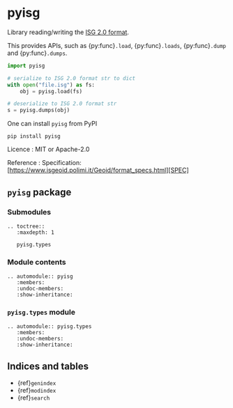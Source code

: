 # pyisg

Library reading/writing the [ISG 2.0 format][SPEC].

This provides APIs, such as {py:func}`.load`, {py:func}`.loads`, {py:func}`.dump` and {py:func}`.dumps`.

```python
import pyisg

# serialize to ISG 2.0 format str to dict
with open("file.isg") as fs:
    obj = pyisg.load(fs)

# deserialize to ISG 2.0 format str
s = pyisg.dumps(obj)
```

One can install `pyisg` from PyPI

```shell
pip install pyisg
```

[SPEC]: https://www.isgeoid.polimi.it/Geoid/format_specs.html

Licence
: MIT or Apache-2.0

Reference
: Specification: [https://www.isgeoid.polimi.it/Geoid/format_specs.html][SPEC]

## `pyisg` package

### Submodules

```{eval-rst}
.. toctree::
   :maxdepth: 1

   pyisg.types
```

### Module contents

```{eval-rst}
.. automodule:: pyisg
   :members:
   :undoc-members:
   :show-inheritance:
```

### `pyisg.types` module

```{eval-rst}
.. automodule:: pyisg.types
   :members:
   :undoc-members:
   :show-inheritance:
```

## Indices and tables

* {ref}`genindex`
* {ref}`modindex`
* {ref}`search`

